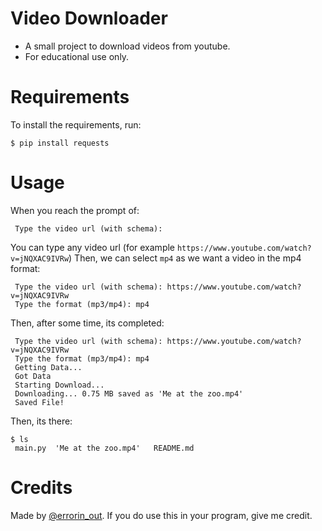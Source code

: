 # Video Downloader
- A small project to download videos from youtube.
- For educational use only.

# Requirements
To install the requirements, run:
```
$ pip install requests
```

# Usage
When you reach the prompt of:
```
 Type the video url (with schema): 
```
You can type any video url (for example `https://www.youtube.com/watch?v=jNQXAC9IVRw`)
Then, we can select `mp4` as we want a video in the mp4 format:
```
 Type the video url (with schema): https://www.youtube.com/watch?v=jNQXAC9IVRw                                
 Type the format (mp3/mp4): mp4
```
Then, after some time, its completed:
```
 Type the video url (with schema): https://www.youtube.com/watch?v=jNQXAC9IVRw 
 Type the format (mp3/mp4): mp4
 Getting Data...
 Got Data
 Starting Download...
 Downloading... 0.75 MB saved as 'Me at the zoo.mp4'
 Saved File!
``` 
Then, its there:
```
$ ls
 main.py  'Me at the zoo.mp4'   README.md
```

# Credits
Made by [@errorin_out](https://github.com/AFK-debug-9).
If you do use this in your program, give me credit.
